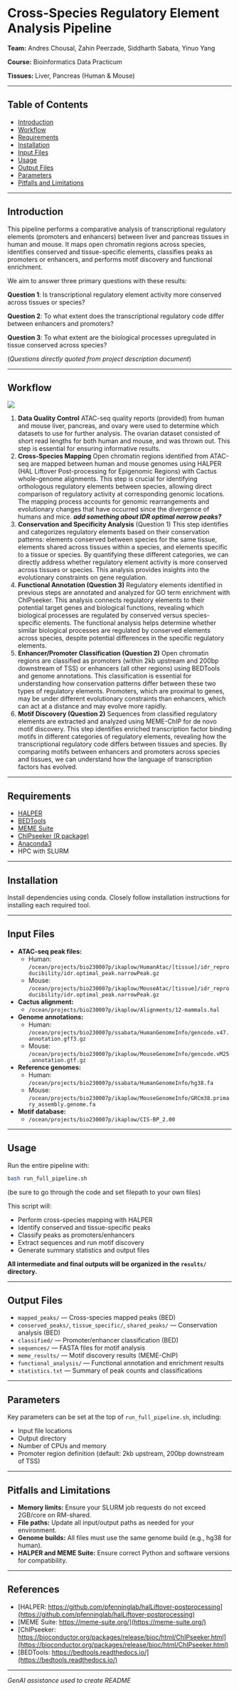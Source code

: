 # Cross-Species Regulatory Element Analysis Pipeline

**Team:** Andres Chousal, Zahin Peerzade, Siddharth Sabata, Yinuo Yang

**Course:** Bioinformatics Data Practicum

**Tissues:** Liver, Pancreas (Human \& Mouse)

---

## Table of Contents

- [Introduction](#introduction)
- [Workflow](#workflow)
- [Requirements](#requirements)
- [Installation](#installation)
- [Input Files](#input-files)
- [Usage](#usage)
- [Output Files](#output-files)
- [Parameters](#parameters)
- [Pitfalls and Limitations](#pitfalls-and-limitations)

---

## Introduction

This pipeline performs a comparative analysis of transcriptional regulatory elements (promoters and enhancers) between liver and pancreas tissues in human and mouse. It maps open chromatin regions across species, identifies conserved and tissue-specific elements, classifies peaks as promoters or enhancers, and performs motif discovery and functional enrichment.

We aim to answer three primary questions with these results:

**Question 1**: Is transcriptional regulatory element activity more conserved across tissues or species?

**Question 2**: To what extent does the transcriptional regulatory code differ between enhancers and promoters?

**Question 3**: To what extent are the biological processes upregulated in tissue conserved across species?

(*Questions directly quoted from project description document*)

---
## Workflow

![](https://github.com/achousal/Bioinformatics_03713/blob/main/pipeline.png)
1. **Data Quality Control**
ATAC-seq quality reports (provided) from human and mouse liver, pancreas, and ovary were used to determine which datasets to use for further analysis. The ovarian dataset consisted of short read lengths for both human and mouse, and was thrown out. This step is essential for ensuring informative results. 
2. **Cross-Species Mapping**
Open chromatin regions identified from ATAC-seq are mapped between human and mouse genomes using HALPER (HAL Liftover Post-processing for Epigenomic Regions) with Cactus whole-genome alignments. This step is crucial for identifying orthologous regulatory elements between species, allowing direct comparison of regulatory activity at corresponding genomic locations. The mapping process accounts for genomic rearrangements and evolutionary changes that have occurred since the divergence of humans and mice. ***add something about IDR optimal narrow peaks?***
3. **Conservation and Specificity Analysis** (Question 1)
This step identifies and categorizes regulatory elements based on their conservation patterns: elements conserved between species for the same tissue, elements shared across tissues within a species, and elements specific to a tissue or species. By quantifying these different categories, we can directly address whether regulatory element activity is more conserved across tissues or species. This analysis provides insights into the evolutionary constraints on gene regulation.
4. **Functional Annotation (Question 3)** 
Regulatory elements identified in previous steps are annotated and analyzed for GO term enrichment with ChIPseeker. This analysis connects regulatory elements to their potential target genes and biological functions, revealing which biological processes are regulated by conserved versus species-specific elements. The functional analysis helps determine whether similar biological processes are regulated by conserved elements across species, despite potential differences in the specific regulatory elements.
5. **Enhancer/Promoter Classification (Question 2)** 
Open chromatin regions are classified as promoters (within 2kb upstream and 200bp downstream of TSS) or enhancers (all other regions) using BEDTools and genome annotations. This classification is essential for understanding how conservation patterns differ between these two types of regulatory elements. Promoters, which are proximal to genes, may be under different evolutionary constraints than enhancers, which can act at a distance and may evolve more rapidly.
6. **Motif Discovery (Question 2)** 
Sequences from classified regulatory elements are extracted and analyzed using MEME-ChIP for de novo motif discovery. This step identifies enriched transcription factor binding motifs in different categories of regulatory elements, revealing how the transcriptional regulatory code differs between tissues and species. By comparing motifs between enhancers and promoters across species and tissues, we can understand how the language of transcription factors has evolved.

---

## Requirements

- [HALPER](https://github.com/pfenninglab/halLiftover-postprocessing)
- [BEDTools](https://bedtools.readthedocs.io/)
- [MEME Suite](https://meme-suite.org/)
- [ChIPseeker (R package)](https://bioconductor.org/packages/release/bioc/html/ChIPseeker.html)
- [Anaconda3](https://www.anaconda.com/)
- HPC with SLURM

---

## Installation

Install dependencies using conda. Closely follow installation instructions for installing each required tool. 

---

## Input Files

- **ATAC-seq peak files:**
    - Human: `/ocean/projects/bio230007p/ikaplow/HumanAtac/[tissue]/idr_reproducibility/idr.optimal_peak.narrowPeak.gz`
    - Mouse: `/ocean/projects/bio230007p/ikaplow/MouseAtac/[tissue]/idr_reproducibility/idr.optimal_peak.narrowPeak.gz`
- **Cactus alignment:**
    - `/ocean/projects/bio230007p/ikaplow/Alignments/12-mammals.hal`
- **Genome annotations:**
    - Human: `/ocean/projects/bio230007p/ssabata/HumanGenomeInfo/gencode.v47.annotation.gff3.gz`
    - Mouse: `/ocean/projects/bio230007p/ikaplow/MouseGenomeInfo/gencode.vM25.annotation.gtf.gz`
- **Reference genomes:**
    - Human: `/ocean/projects/bio230007p/ssabata/HumanGenomeInfo/hg38.fa`
    - Mouse: `/ocean/projects/bio230007p/ikaplow/MouseGenomeInfo/GRCm38.primary_assembly.genome.fa`
- **Motif database:**
    - `/ocean/projects/bio230007p/ikaplow/CIS-BP_2.00`

---

## Usage

Run the entire pipeline with:

```bash
bash run_full_pipeline.sh
```
(be sure to go through the code and set filepath to your own files)

This script will:

- Perform cross-species mapping with HALPER
- Identify conserved and tissue-specific peaks
- Classify peaks as promoters/enhancers
- Extract sequences and run motif discovery
- Generate summary statistics and output files

**All intermediate and final outputs will be organized in the `results/` directory.**

---

## Output Files

- `mapped_peaks/` — Cross-species mapped peaks (BED)
- `conserved_peaks/`, `tissue_specific/`, `shared_peaks/` — Conservation analysis (BED)
- `classified/` — Promoter/enhancer classification (BED)
- `sequences/` — FASTA files for motif analysis
- `meme_results/` — Motif discovery results (MEME-ChIP)
- `functional_analysis/` — Functional annotation and enrichment results
- `statistics.txt` — Summary of peak counts and classifications

---

## Parameters

Key parameters can be set at the top of `run_full_pipeline.sh`, including:

- Input file locations
- Output directory
- Number of CPUs and memory
- Promoter region definition (default: 2kb upstream, 200bp downstream of TSS)

---

## Pitfalls and Limitations

- **Memory limits:** Ensure your SLURM job requests do not exceed 2GB/core on RM-shared.
- **File paths:** Update all input/output paths as needed for your environment.
- **Genome builds:** All files must use the same genome build (e.g., hg38 for human).
- **HALPER and MEME Suite:** Ensure correct Python and software versions for compatibility.

---

## References

- [HALPER: https://github.com/pfenninglab/halLiftover-postprocessing](https://github.com/pfenninglab/halLiftover-postprocessing)
- [MEME Suite: https://meme-suite.org/](https://meme-suite.org/)
- [ChIPseeker: https://bioconductor.org/packages/release/bioc/html/ChIPseeker.html](https://bioconductor.org/packages/release/bioc/html/ChIPseeker.html)
- [BEDTools: https://bedtools.readthedocs.io/](https://bedtools.readthedocs.io/)

---

*GenAI assistance used to create README*
